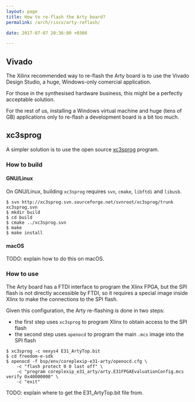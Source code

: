 ```yaml
---
layout: page
title: How to re-flash the Arty board?
permalink: /arch/riscv/arty-reflash/

date: 2017-07-07 20:36:00 +0300

---
```


## Vivado

The Xilinx recommended way to re-flash the Arty board is to use the Vivado Design Studio, a huge, Windows-only comercial application.

For those in the synthesised hardware business, this might be a perfectly acceptable solution.

For the rest of us, installing a Windows virtual machine and huge (tens of GB) applications only to re-flash a development board is a bit too much.

## xc3sprog

A simpler solution is to use the open source [xc3sprog](https://sourceforge.net/projects/xc3sprog/) program.

### How to build

#### GNU/Linux

On GNU/Linux, building `xc3sprog` requires `svn`, `cmake`, `libftdi` and `libusb`.

```console
$ svn http://xc3sprog.svn.sourceforge.net/svnroot/xc3sprog/trunk xc3sprog.svn
$ mkdir build
$ cd build
$ cmake ../xc3sprog.svn
$ make
$ make install
```

#### macOS 

TODO: explain how to do this on macOS.

### How to use

The Arty board has a FTDI interface to program the Xlinx FPGA, but the SPI flash is not directly accessible by FTDI, so it requires a special image inside Xlinx to make the connections to the SPI flash. 

Given this configuration, the Arty re-flashing is done in two steps:

* the first step uses `xc3sprog` to program Xlinx to obtain access to the SPI flash
* the second step uses `openocd` to program the main `.mcs` image into the SPI flash

```console
$ xc3sprog -c nexys4 E31_ArtyTop.bit
$ cd freedom-e-sdk
$ openocd -f bsp/env/coreplexip-e31-arty/openocd.cfg \
    -c "flash protect 0 0 last off" \
    -c "program coreplexip_e31_arty/arty.E31FPGAEvaluationConfig.mcs verify 0x40000000" \
    -c "exit"
```

TODO: explain where to get the E31_ArtyTop.bit file from.
